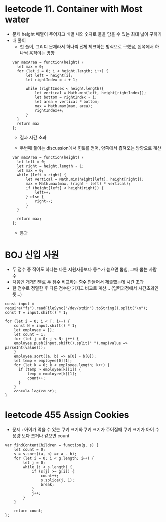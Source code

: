 # leetcode 11. Container with Most water

- 문제
  height 배열이 주어지고 배열 내의 숫자로 물을 담을 수 있는 최대 넓이 구하기
- 내 풀이
  * 첫 풀이, 그리디 문제라서 하나씩 전체 체크하는 방식으로 구했음, 왼쪽에서 하나씩 움직이는 방향
  ```
  var maxArea = function(height) {
    let max = 0;
    for (let i = 0; i < height.length; i++) {
        let left = height[i];
        let rightIndex = i + 1;
        
        while (rightIndex < height.length){
            let vertical = Math.min(left, height[rightIndex]);   
            let bottom = rightIndex - i;
            let area = vertical * bottom;
            max = Math.max(max, area);
            rightIndex++;
        }
    }
    return max
  };
  ```
  * 결과 시간 초과

  * 두번째 풀이는 discussion에서 힌트를 얻어, 양쪽에서 좁혀오는 방향으로 계산
  ```
  var maxArea = function(height) {
    let left = 0;
    let right = height.length - 1;
    let max = 0;
    while (left < right) {
        let vertical = Math.min(height[left], height[right]);
        max = Math.max(max, (right - left) * vertical);
        if (height[left] < height[right]) {
            left++;
        } else {
            right--;
        }
    }
    
    return max;
  };
  ```
  * 통과

# BOJ 신입 사원

- 두 점수 중 적어도 하나는 다른 지원자들보다 등수가 높으면 뽑힘, 그때 뽑는 사람 수
- 처음엔 개개인별로 두 점수 비교하는 함수 만들어서 제출했는데 시간 초과
- 한 점수로 정렬한 후 다른 점수만 가지고 비교로 계산... (입력과정에서 시간초과인듯...)

```
const input = require("fs").readFileSync("/dev/stdin").toString().split("\n");
const T = input.shift() * 1;

for (let i = 0; i < T; i++) {
    const N = input.shift() * 1;
    let employee = [];
    let count = 1;
    for (let j = 0; j < N; j++) {
    employee.push(input.shift().split(" ").map(value => parseInt(value)));
    }
    employee.sort((a, b) => a[0] - b[0]);
    let temp = employee[0][1];
    for (let k = 0; k < employee.length; k++) {
      if (temp > employee[k][1]) {
          temp = employee[k][1];
          count++;
      }
    }
    console.log(count);
}
```

# leetcode 455 Assign Cookies

- 문제 : 아이가 먹을 수 있는 쿠키 크기와 쿠키 크기가 주어질때 쿠키 크기가 아이 수용량 보다 크거나 같으면 count
```
var findContentChildren = function(g, s) {
    let count = 0;
    s = s.sort((a, b) => a - b);
    for (let i = 0; i < g.length; i++) {
        let j = 0;
        while (j < s.length) {
            if (s[j] >= g[i]) {
                count++;
                s.splice(j, 1);
                break;
            }
            j++;
        }
    }
    
    return count;
};
```